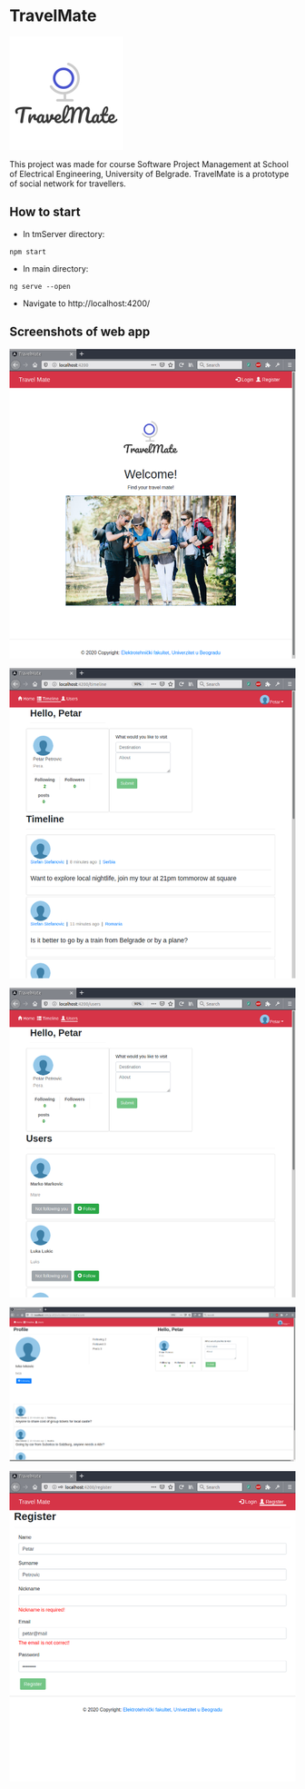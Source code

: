 # TravelMate

![](./Screenshots/logo.png)

This project was made for course Software Project Management at School of Electrical Engineering, University of Belgrade. TravelMate is a prototype of social network for travellers.

## How to start

* In tmServer directory:
```
npm start
```
* In main directory:
```
ng serve --open
```
* Navigate to http://localhost:4200/

## Screenshots of web app

![](./Screenshots/sc1.png)

![](./Screenshots/sc2.png)

![](./Screenshots/sc3.png)

![](./Screenshots/sc4.png)

![](./Screenshots/sc5.png)